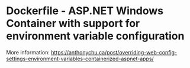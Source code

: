 # Dockerfile - ASP.NET Windows Container with support for environment variable configuration

More information: https://anthonychu.ca/post/overriding-web-config-settings-environment-variables-containerized-aspnet-apps/
